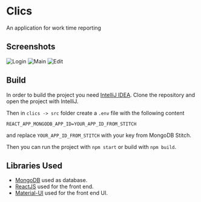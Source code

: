 # Clics
An application for work time reporting

## Screenshots
![Login](https://user-images.githubusercontent.com/10371312/56020922-f010bf00-5d10-11e9-8297-3e47d4d7cdc8.PNG)
![Main](https://user-images.githubusercontent.com/10371312/56020923-f010bf00-5d10-11e9-971c-da0879d3e25f.PNG)
![Edit](https://user-images.githubusercontent.com/10371312/56020924-f0a95580-5d10-11e9-9d1e-74fcc7dde6de.PNG)

## Build
In order to build the project you need [IntelliJ IDEA](https://www.jetbrains.com/idea/).
Clone the repository and open the project with IntelliJ.

Then in `clics -> src` folder create a `.env` file with the following content
```
REACT_APP_MONGODB_APP_ID=YOUR_APP_ID_FROM_STITCH
```
and replace `YOUR_APP_ID_FROM_STITCH` with your key from MongoDB Stitch.

Then you can run the project with `npm start` or build with `npm build`.

## Libraries Used
* [MongoDB](https://cloud.mongodb.com) used as database.
* [ReactJS](https://reactjs.org/) used for the front end.
* [Material-UI](https://material-ui.com/) used for the front end UI.

